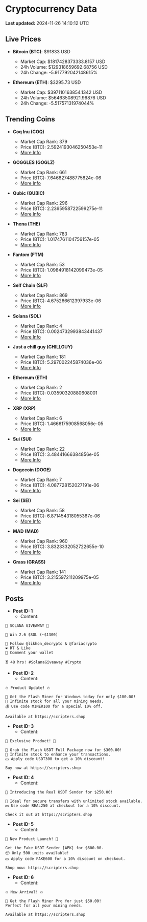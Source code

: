 # Cryptocurrency Data

**Last updated:** 2024-11-26 14:10:12 UTC

## Live Prices
- **Bitcoin (BTC)**: $91833 USD
  - Market Cap: $1817428373333.8157 USD
  - 24h Volume: $129318659692.68756 USD
  - 24h Change: -5.917792042148615%

- **Ethereum (ETH)**: $3295.73 USD
  - Market Cap: $397110163854.1342 USD
  - 24h Volume: $56463508921.96876 USD
  - 24h Change: -5.51757131974044%

## Trending Coins
- **Coq Inu (COQ)**
  - Market Cap Rank: 379
  - Price (BTC): 2.5924193046250453e-11
  - [More Info](https://www.coingecko.com/en/coins/coq-inu)

- **GOGGLES (GOGLZ)**
  - Market Cap Rank: 661
  - Price (BTC): 7.646827488775824e-06
  - [More Info](https://www.coingecko.com/en/coins/goggles)

- **Qubic (QUBIC)**
  - Market Cap Rank: 296
  - Price (BTC): 2.2365958722599275e-11
  - [More Info](https://www.coingecko.com/en/coins/qubic)

- **Thena (THE)**
  - Market Cap Rank: 783
  - Price (BTC): 1.0174761104756157e-05
  - [More Info](https://www.coingecko.com/en/coins/thena)

- **Fantom (FTM)**
  - Market Cap Rank: 53
  - Price (BTC): 1.0984918142099473e-05
  - [More Info](https://www.coingecko.com/en/coins/fantom)

- **Self Chain (SLF)**
  - Market Cap Rank: 869
  - Price (BTC): 4.675266612397933e-06
  - [More Info](https://www.coingecko.com/en/coins/self-chain)

- **Solana (SOL)**
  - Market Cap Rank: 4
  - Price (BTC): 0.0024732993843441437
  - [More Info](https://www.coingecko.com/en/coins/solana)

- **Just a chill guy (CHILLGUY)**
  - Market Cap Rank: 181
  - Price (BTC): 5.297002245874036e-06
  - [More Info](https://www.coingecko.com/en/coins/just-a-chill-guy)

- **Ethereum (ETH)**
  - Market Cap Rank: 2
  - Price (BTC): 0.03590320880608001
  - [More Info](https://www.coingecko.com/en/coins/ethereum)

- **XRP (XRP)**
  - Market Cap Rank: 6
  - Price (BTC): 1.4666175908568056e-05
  - [More Info](https://www.coingecko.com/en/coins/xrp)

- **Sui (SUI)**
  - Market Cap Rank: 22
  - Price (BTC): 3.48441666384856e-05
  - [More Info](https://www.coingecko.com/en/coins/sui)

- **Dogecoin (DOGE)**
  - Market Cap Rank: 7
  - Price (BTC): 4.087728152027191e-06
  - [More Info](https://www.coingecko.com/en/coins/dogecoin)

- **Sei (SEI)**
  - Market Cap Rank: 58
  - Price (BTC): 6.871454318055367e-06
  - [More Info](https://www.coingecko.com/en/coins/sei)

- **MAD (MAD)**
  - Market Cap Rank: 960
  - Price (BTC): 3.8323332052722655e-10
  - [More Info](https://www.coingecko.com/en/coins/mad-2)

- **Grass (GRASS)**
  - Market Cap Rank: 141
  - Price (BTC): 3.215597211209975e-05
  - [More Info](https://www.coingecko.com/en/coins/grass)

## Posts
- **Post ID: 1**
  - Content:
```
🚀 SOLANA GIVEAWAY 🚀

🎁 Win 2.6 $SOL (~$1300)

🤝 Follow @likhon_decrypto & @fariacrypto
❤️ RT & Like
💬 Comment your wallet

⏳ 48 hrs! #SolanaGiveaway #Crypto
```

- **Post ID: 2**
  - Content:
```
🔥 Product Update! 🔥

🚀 Get the Flash Miner for Windows today for only $100.00!
🔋 Infinite stock for all your mining needs.
💰 Use code MINER100 for a special 10% off.

Available at https://scripters.shop
```

- **Post ID: 3**
  - Content:
```
🎁 Exclusive Product! 🎁

💸 Grab the Flash USDT Full Package now for $300.00!
🎉 Infinite stock to enhance your transactions.
💵 Apply code USDT300 to get a 10% discount!

Buy now at https://scripters.shop
```

- **Post ID: 4**
  - Content:
```
💎 Introducing the Real USDT Sender for $250.00!

💼 Ideal for secure transfers with unlimited stock available.
💵 Use code REAL250 at checkout for a 10% discount.

Check it out at https://scripters.shop
```

- **Post ID: 5**
  - Content:
```
🚀 New Product Launch! 🚀

Get the Fake USDT Sender [APK] for $600.00.
📦 Only 500 units available!
💵 Apply code FAKE600 for a 10% discount on checkout.

Shop now: https://scripters.shop
```

- **Post ID: 6**
  - Content:
```
🔥 New Arrival! 🔥

💸 Get the Flash Miner Pro for just $50.00!
Perfect for all your mining needs.

Available at https://scripters.shop
```

